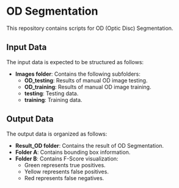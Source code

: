 # OD Segmentation

This repository contains scripts for OD (Optic Disc) Segmentation.

## Input Data

The input data is expected to be structured as follows:

- **Images folder**: Contains the following subfolders:
  - **OD_testing**: Results of manual OD image testing.
  - **OD_training**: Results of manual OD image training.
  - **testing**: Testing data.
  - **training**: Training data.

## Output Data

The output data is organized as follows:

- **Result_OD folder**: Contains the result of OD Segmentation.
- **Folder A**: Contains bounding box information.
- **Folder B**: Contains F-Score visualization:
  - Green represents true positives.
  - Yellow represents false positives.
  - Red represents false negatives.
